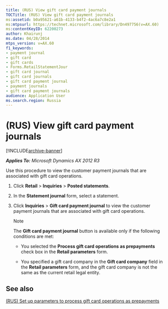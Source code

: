 ```yaml
---
title: (RUS) View gift card payment journals
TOCTitle: (RUS) View gift card payment journals
ms:assetid: b0a95621-a61b-4133-b4f2-4ac6a7c8e2a1
ms:mtpsurl: https://technet.microsoft.com/library/Dn497756(v=AX.60)
ms:contentKeyID: 62200273
author: Khairunj
ms.date: 04/28/2014
mtps_version: v=AX.60
f1_keywords:
- payment journal
- gift card
- gift cards
- Forms.RetailStatementJour
- gift card journal
- gift card journals
- gift card payment journal
- payment journals
- gift card payment journals
audience: Application User
ms.search.region: Russia
---
```


# (RUS) View gift card payment journals 


[!INCLUDE[archive-banner](includes/archive-banner.md)]


_**Applies To:** Microsoft Dynamics AX 2012 R3_

Use this procedure to view the customer payment journals that are associated with gift card operations.

1.  Click **Retail** \> **Inquiries** \> **Posted statements**.

2.  In the **Statement journal** form, select a statement.

3.  Click **Inquiries** \> **Gift card payment journal** to view the customer payment journals that are associated with gift card operations.
    

    > [!NOTE]
    > <P>The <STRONG>Gift card payment journal</STRONG> button is available only if the following conditions are met:</P>
    > <UL>
    > <LI>
    > <P>You selected the <STRONG>Process gift card operations as prepayments</STRONG> check box in the <STRONG>Retail parameters</STRONG> form.</P>
    > <LI>
    > <P>You specified a gift card company in the <STRONG>Gift card company</STRONG> field in the <STRONG>Retail parameters</STRONG> form, and the gift card company is not the same as the current retail legal entity.</P></LI></UL>



## See also

[(RUS) Set up parameters to process gift card operations as prepayments](rus-set-up-parameters-to-process-gift-card-operations-as-prepayments.md)

  


